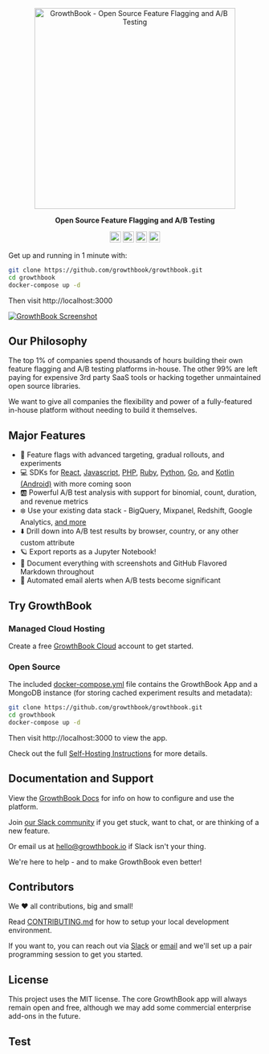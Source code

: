 <p align="center"><a href="https://www.growthbook.io"><img src="https://cdn.growthbook.io/growthbook-logo@2x.png" width="400px" alt="GrowthBook - Open Source Feature Flagging and A/B Testing" /></a></p>
<p align="center"><b>Open Source Feature Flagging and A/B Testing</b></p>
<p align="center">
    <a href="https://github.com/growthbook/growthbook/actions/workflows/ci.yml"><img src="https://img.shields.io/github/workflow/status/growthbook/growthbook/CI" alt="Build Status" height="22"/></a>
    <a href="https://github.com/growthbook/growthbook/blob/main/LICENSE"><img src="https://img.shields.io/github/license/growthbook/growthbook" alt="MIT License" height="22"/></a>
    <a href="https://github.com/growthbook/growthbook/releases"><img src="https://img.shields.io/github/v/release/growthbook/growthbook?color=blue&sort=semver" alt="Release" height="22"/></a>
    <a href="https://slack.growthbook.io?ref=readme-badge"><img src="https://img.shields.io/badge/slack-join-E01E5A?logo=slack" alt="Join us on Slack" height="22"/></a>
</p>

Get up and running in 1 minute with:

```sh
git clone https://github.com/growthbook/growthbook.git
cd growthbook
docker-compose up -d
```

Then visit http://localhost:3000

[![GrowthBook Screenshot](/features-screenshot.png)](https://www.growthbook.io)

## Our Philosophy

The top 1% of companies spend thousands of hours building their own feature flagging and A/B testing platforms in-house.
The other 99% are left paying for expensive 3rd party SaaS tools or hacking together unmaintained open source libraries.

We want to give all companies the flexibility and power of a fully-featured in-house platform without needing to build it themselves.

## Major Features

- 🏁 Feature flags with advanced targeting, gradual rollouts, and experiments
- 💻 SDKs for [React](https://docs.growthbook.io/lib/react), [Javascript](https://docs.growthbook.io/lib/js), [PHP](https://docs.growthbook.io/lib/php), [Ruby](https://docs.growthbook.io/lib/ruby), [Python](https://docs.growthbook.io/lib/python), [Go](https://docs.growthbook.io/lib/go), and [Kotlin (Android)](https://docs.growthbook.io/lib/kotlin) with more coming soon
- 🆎 Powerful A/B test analysis with support for binomial, count, duration, and revenue metrics
- ❄️ Use your existing data stack - BigQuery, Mixpanel, Redshift, Google Analytics, [and more](https://docs.growthbook.io/app/datasources)
- ⬇️ Drill down into A/B test results by browser, country, or any other custom attribute
- 🪐 Export reports as a Jupyter Notebook!
- 📝 Document everything with screenshots and GitHub Flavored Markdown throughout
- 🔔 Automated email alerts when A/B tests become significant

## Try GrowthBook

### Managed Cloud Hosting

Create a free [GrowthBook Cloud](https://app.growthbook.io) account to get started.

### Open Source

The included [docker-compose.yml](https://github.com/growthbook/growthbook/blob/main/docker-compose.yml) file contains the GrowthBook App and a MongoDB instance (for storing cached experiment results and metadata):

```sh
git clone https://github.com/growthbook/growthbook.git
cd growthbook
docker-compose up -d
```

Then visit http://localhost:3000 to view the app.

Check out the full [Self-Hosting Instructions](https://docs.growthbook.io/self-host) for more details.

## Documentation and Support

View the [GrowthBook Docs](https://docs.growthbook.io) for info on how to configure and use the platform.

Join [our Slack community](https://slack.growthbook.io?ref=readme-support) if you get stuck, want to chat, or are thinking of a new feature.

Or email us at [hello@growthbook.io](mailto:hello@growthbook.io) if Slack isn't your thing.

We're here to help - and to make GrowthBook even better!

## Contributors

We ❤️ all contributions, big and small!

Read [CONTRIBUTING.md](/CONTRIBUTING.md) for how to setup your local development environment.

If you want to, you can reach out via [Slack](https://slack.growthbook.io?ref=readme-contributing) or [email](mailto:hello@growthbook.io) and we'll set up a pair programming session to get you started.

## License

This project uses the MIT license. The core GrowthBook app will always remain open and free, although we may add some commercial enterprise add-ons in the future.

## Test
